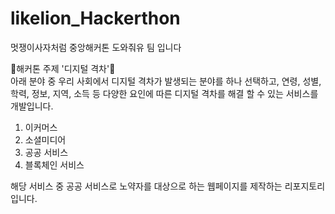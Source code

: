 # likelion_Hackerthon
멋쟁이사자처럼 중앙해커톤 도와줘유 팀 입니다

 
📍해커톤 주제 '디지털 격차'📍 <br>
아래 분야 중 우리 사회에서 디지털 격차가 발생되는 분야를 하나 선택하고, 연령, 성별, 학력, 정보,
지역, 소득 등 다양한 요인에 따른 디지털 격차를 해결 할 수 있는 서비스를 개발입니다.
1. 이커머스
2. 소셜미디어
3. 공공 서비스
4. 블록체인 서비스

해당 서비스 중 공공 서비스로 노약자를 대상으로 하는 웹페이지를 제작하는 리포지토리입니다.

